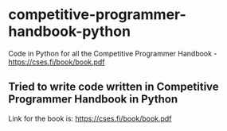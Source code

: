 # competitive-programmer-handbook-python
Code in Python for all the Competitive Programmer Handbook - https://cses.fi/book/book.pdf

## Tried to write code written in Competitive Programmer Handbook in Python

Link for the book is: https://cses.fi/book/book.pdf
